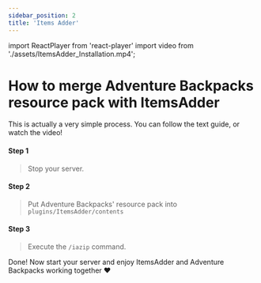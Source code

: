 ```yaml
---
sidebar_position: 2
title: 'Items Adder'
---
```



import ReactPlayer from 'react-player'
import video from './assets/ItemsAdder_Installation.mp4';


# How to merge Adventure Backpacks resource pack with ItemsAdder

This is actually a very simple process. You can follow the text guide, or watch the video!

#### Step 1
> Stop your server.

#### Step 2
> Put Adventure Backpacks' resource pack into `plugins/ItemsAdder/contents`

#### Step 3
> Execute the `/iazip` command.

Done! Now start your server and enjoy ItemsAdder and Adventure Backpacks working together :heart:


<ReactPlayer playing controls url={video} />